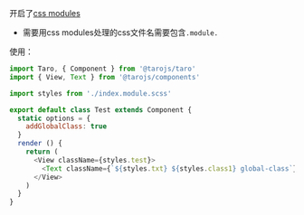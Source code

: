 开启了[css modules](https://nervjs.github.io/taro/docs/css-modules.html)
  * 需要用css modules处理的css文件名需要包含`.module.`
  
使用：
  ```javascript
  import Taro, { Component } from '@tarojs/taro'
  import { View, Text } from '@tarojs/components'

  import styles from './index.module.scss'

  export default class Test extends Component {
    static options = {
      addGlobalClass: true
    }
    render () {
      return (
        <View className={styles.test}>
          <Text className={`${styles.txt} ${styles.class1} global-class`}>Hello world!</Text>
        </View>
      )
    }
  }
  ```